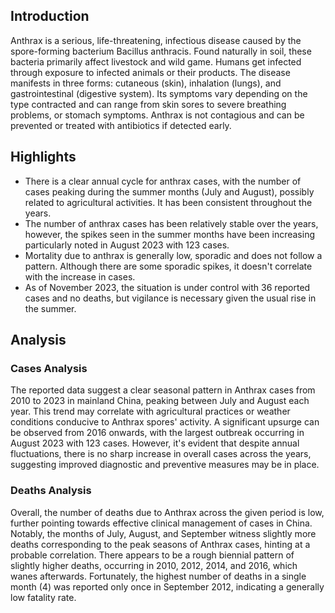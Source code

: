 ## Introduction

Anthrax is a serious, life-threatening, infectious disease caused by the spore-forming bacterium Bacillus anthracis. Found naturally in soil, these bacteria primarily affect livestock and wild game. Humans get infected through exposure to infected animals or their products. The disease manifests in three forms: cutaneous (skin), inhalation (lungs), and gastrointestinal (digestive system). Its symptoms vary depending on the type contracted and can range from skin sores to severe breathing problems, or stomach symptoms. Anthrax is not contagious and can be prevented or treated with antibiotics if detected early.

## Highlights

- There is a clear annual cycle for anthrax cases, with the number of cases peaking during the summer months (July and August), possibly related to agricultural activities. It has been consistent throughout the years.<br/>
- The number of anthrax cases has been relatively stable over the years, however, the spikes seen in the summer months have been increasing particularly noted in August 2023 with 123 cases.<br/>
- Mortality due to anthrax is generally low, sporadic and does not follow a pattern. Although there are some sporadic spikes, it doesn't correlate with the increase in cases.<br/>
- As of November 2023, the situation is under control with 36 reported cases and no deaths, but vigilance is necessary given the usual rise in the summer.

## Analysis

### Cases Analysis
The reported data suggest a clear seasonal pattern in Anthrax cases from 2010 to 2023 in mainland China, peaking between July and August each year. This trend may correlate with agricultural practices or weather conditions conducive to Anthrax spores' activity. A significant upsurge can be observed from 2016 onwards, with the largest outbreak occurring in August 2023 with 123 cases. However, it's evident that despite annual fluctuations, there is no sharp increase in overall cases across the years, suggesting improved diagnostic and preventive measures may be in place. 

### Deaths Analysis
Overall, the number of deaths due to Anthrax across the given period is low, further pointing towards effective clinical management of cases in China. Notably, the months of July, August, and September witness slightly more deaths corresponding to the peak seasons of Anthrax cases, hinting at a probable correlation. There appears to be a rough biennial pattern of slightly higher deaths, occurring in 2010, 2012, 2014, and 2016, which wanes afterwards. Fortunately, the highest number of deaths in a single month (4) was reported only once in September 2012, indicating a generally low fatality rate.
